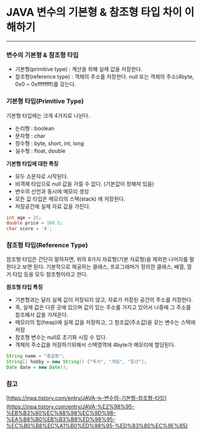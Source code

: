 # JAVA 변수의 기본형 & 참조형 타입 차이 이해하기

---

### 변수의 기본형 & 참조형 타입

- 기본형(primitive type) : 계산을 위해 실제 값을 저장한다.
- 참조형(reference type) : 객체의 주소를 저장한다. null 또는 객체의 주소(4byte, 0x0 ~ 0xffffffff)를 갖는다.

### 기본형 타입(Primitive Type)

기본형 타입에는 크게 4가지로 나뉜다.

- 논리형 : boolean
- 문자형 : char
- 정수형 : byte, short, int, long
- 실수형 : float, double

**기본형 타입에 대한 특징**

- 모두 소문자로 시작된다.
- 비객체 타입으로 null 값을 가질 수 없다. (기본값이 정해져 있음)
- 변수의 선언과 동시에 메모리 생성
- 모든 값 타입은 메모리의 스택(stack) 에 저장된다.
- 저장공간에 실제 자료 값을 가진다.

```java
int age = 25;
double price = 100.5;
char score = 'A';
```

### 참조형 타입(Reference Type)

참조형 타입은 간단히 말하자면, 위의 8가지 자료형(기본 자료형)을 제외한 나머지를 말한다고 보면 된다. 기본적으로 제공하는 클래스, 프로그래머가 정의한 클래스, 배열, 열거 타입 등을 모두 참조형이라고 한다.

**참조형 타입 특징**

- 기본형과는 달리 실제 값이 저장되지 않고, 자료가 저장된 공간의 주소를 저장한다.
- 즉, 실제 값은 다른 곳에 있으며 값이 있는 주소를 가지고 있어서 나중에 그 주소를 참조해서 값을 가져온다.
- 메모리의 힙(heap)에 실제 값을 저장하고, 그 참조값(주소값)을 갖는 변수는 스택에 저장
- 참조형 변수는 null로 초기화 시킬 수 있다.
- 객체의 주소값을 저장하기위해서 스택영역에 4byte가 메모리에 할당된다.

```java
String name = "홍길동";
String[] hobby = new String() {"독서", "게임", "등산"};
Date date = new Date();
```

### 참고

[https://inpa.tistory.com/entry/JAVA-☕-변수의-기본형-참조형-타입](https://inpa.tistory.com/entry/JAVA-%E2%98%95-%EB%B3%80%EC%88%98%EC%9D%98-%EA%B8%B0%EB%B3%B8%ED%98%95-%EC%B0%B8%EC%A1%B0%ED%98%95-%ED%83%80%EC%9E%85)
